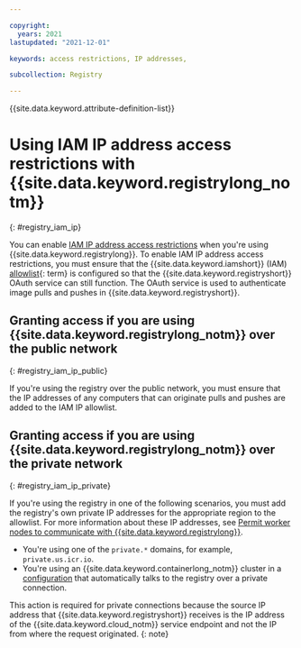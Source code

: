 ```yaml
---

copyright:
  years: 2021
lastupdated: "2021-12-01"

keywords: access restrictions, IP addresses,

subcollection: Registry

---
```


{{site.data.keyword.attribute-definition-list}}

# Using IAM IP address access restrictions with {{site.data.keyword.registrylong_notm}}
{: #registry_iam_ip}

You can enable [IAM IP address access restrictions](/docs/account?topic=account-ips) when you're using {{site.data.keyword.registrylong}}. To enable IAM IP address access restrictions, you must ensure that the {{site.data.keyword.iamshort}} (IAM) [allowlist](x3954001){: term} is configured so that the {{site.data.keyword.registryshort}} OAuth service can still function. The OAuth service is used to authenticate image pulls and pushes in {{site.data.keyword.registryshort}}.

## Granting access if you are using {{site.data.keyword.registrylong_notm}} over the public network
{: #registry_iam_ip_public}

If you're using the registry over the public network, you must ensure that the IP addresses of any computers that can originate pulls and pushes are added to the IAM IP allowlist.

## Granting access if you are using {{site.data.keyword.registrylong_notm}} over the private network
{: #registry_iam_ip_private}

If you're using the registry in one of the following scenarios, you must add the registry's own private IP addresses for the appropriate region to the allowlist. For more information about these IP addresses, see [Permit worker nodes to communicate with {{site.data.keyword.registrylong}}](/docs/containers?topic=containers-firewall#firewall_private_container_registry).

- You're using one of the `private.*` domains, for example, `private.us.icr.io`.
- You're using an {{site.data.keyword.containerlong_notm}} cluster in a [configuration](/docs/containers?topic=containers-registry#cluster_registry_auth_private) that automatically talks to the registry over a private connection.

This action is required for private connections because the source IP address that {{site.data.keyword.registryshort}} receives is the IP address of the {{site.data.keyword.cloud_notm}} service endpoint and not the IP from where the request originated.
{: note}


